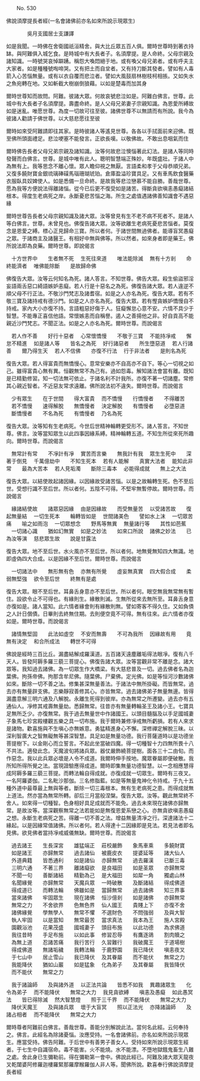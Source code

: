 ﻿　　No. 530

佛說須摩提長者經(一名會諸佛前亦名如來所說示現眾生)

　　　　吳月支國居士支謙譯


如是我聞。一時佛在舍衛國祇洹精舍。與大比丘眾五百人俱。爾時世尊時到著衣持缽。與阿難俱入城乞食。是時城中有大長者子。名須摩提。是人命終。父母宗親及諸知識。一時號哭哀悼躃踴。稱怨大喚悶絕于地。或有喚父母兄弟者。或有呼夫主大家者。如是種種號啕啼哭。又有把土而自坌者。又有持刀斷其發者。譬如有人毒箭入心苦惱無量。或有以衣自覆而悲泣者。譬如大風鼓扇林樹枝柯相掁。又如失水之魚宛轉在地。又如斬截大樹崩倒狼藉。以如是楚毒而加其身

爾時世尊知而故問。阿難。彼諸大眾。何故哀號悲泣如是。阿難白佛言。世尊。此城中有大長者子名須摩提。壽盡命終。是人父母兄弟妻子宗親知識。為恩愛所縛故如是迷亂。唯愿世尊。為度一切故可往至彼。諸佛世尊不以無請而有所說。我今為彼諸人勸請于佛世尊。以大慈悲愿往至彼

爾時如來受阿難請即往其家。是時彼諸人等遙見世尊。各各以手拭面前來迎佛。既至佛所頭面禮足。悲泣哽塞不能發言。正欲長嘆。以敬佛故。不敢出息咽氣而住

爾時佛告長者父母兄弟宗親及諸知識。汝等何故悲泣懊惱著此幻法。是諸人等同時發聲而白佛言。世尊。是城中唯有此人。聰明智慧端正殊妙。年既盛壯。于諸人中為無有上。我等思念不離心懷。眾人瞻仰視之無厭。言語柔和孝于父母恭順兄弟。又復多饒財寶金銀琉璃硨磲馬瑙珊瑚琥珀。倉庫盈溢珍寶具足。又有車馬飲食醫藥衣服臥具奴婢使人。如是悉備一旦命終。是故我等悲泣戀慕不能自勝。善哉世尊。愿為我等方便說法得離諸惱。從今已后更不復受如是諸苦。得斷貪欲嗔恚愚癡諸結根本。得度生老病死之岸。永斷憂悲苦惱之海。所生之處值遇諸佛善知識會不遇惡緣

爾時世尊告長者父母宗親知識及諸大眾。汝等曾見有生不老不病不死者不。是諸人等白佛言。世尊。未曾見也。佛復告諸大眾。汝等欲離生老病死憂悲苦惱者。莫復念是恩愛之縛。標心正見歸命三寶。所以者何。于諸世間無過佛者。能導盲冥愚癡之眾。于諸商主及諸醫王。有相好中無與佛等。所以然者。如來身者即是藥王。佛所說法即為良藥。爾時世尊。即說偈言

　十方世界中　　生者無不死
　生死往來道　　唯法能除滅
　無有十方剎　　命終能濟者
　唯佛能除斷　　是故歸命佛　

佛復告大眾。汝等云何知名為死。諸人答言。不知世尊。佛告大眾。殺生偷盜邪淫妄語兩舌惡口綺語嫉妒恚癡。若人行是十惡名之為死。佛復告諸大眾。若人違逆不順父母不行正法。不敬沙門梵志及諸耆宿。如是之人亦名為死。復告大眾。若有不敬三寶及諸持戒有德沙門。如是之人亦名為死。復告大眾。若有慳貪嫉妒憍慢自不持戒。家內大小亦復不持。言語粗惡好傷于人。狂癡懈怠心意不安。六情不具少于智慧。不能專正喜信他語。常懷嫉恚而自稱譽。遏人之善揚他之非。好自貢高不能親近沙門梵志。不聞正法。如是之人亦名為死。爾時世尊。而說偈言

　若人作不善　　好行十惡者
　心常懷憍慢　　不敬于三寶
　不能持凈戒　　懈怠不精進
　如是諸人等　　皆名之為死
　好行諸惡者　　所生墮惡道
　若人行諸善　　爾乃得生天
　若人不信佛　　亦復不行法
　行于非法者　　是則名為死　

復告大眾。若人得富貴而無憍慢心。意常安樂亦不自高亦不自下。等心一切視之如己。雖得富貴心無有異。恒觀無常不為己有。過如怨毒。解知諸法會當有離。既知是已精勤修習。知一切法無可依止。于諸名利不計我所。亦復不著一切諸塵。常修其心親近智者。不近惡友常求遠離。佛所說法初不違失。爾時世尊。而說偈言

　少有眾生　　在于世間　　得大富貴
　而不憍慢　　行憍慢者　　不得離苦
　若不憍慢　　速得解脫　　無憍慢者
　決定解脫　　有憍慢者　　必墮惡道
　斷憍慢者　　不名為死　　有憍慢者
　乃名為死　

復告大眾。汝等知有生老病死。今世后世精神輪轉更受形不。諸人答言。不知世尊。佛言。汝等當知眾生以此四事因緣系縛。精神輪轉五道。不知生所從來死所趣向。爾時世尊。而說偈言

　無常計有常　　不凈計有凈
　實苦而言樂　　無我計有我
　眾生生死中　　深著于倒見
　千萬億劫中　　不知生死本
　若有人能解　　真實大法者
　能知此非常　　最為大苦本
　若人見垢濁　　斷除三毒本
　必能得成就　　無上之大法　

復告大眾。以結使故起諸因緣。以因緣故受諸苦惱。以是之故輪轉生死。色不至后世。受想行識不至后世。所以者何。五陰不可得。不堅牢無暫停故。爾時世尊。而說偈言

　緣諸結使故　　諸眾惡因緣
　由是因緣故　　而受無量苦
　以受諸苦故　　復起無量結
　一切生死本　　輪轉皆如是
　世間諸美色　　譬如水上沫
　一切眾苦痛　　喻之如雨泡
　一切眾想念　　野馬等無異
　無量諸行等　　其性如芭蕉
　一切諸心識　　猶如幻無實
　如是之妙法　　如來口所說
　諸佛之妙法　　已為汝等演
　慈悲眾生故　　說是甘露法　

復告大眾。地不至后世。水火風亦不至后世。所以者何。地無覺無知四大無識。地即虛偽四大合成。以是因緣不至后世。爾時世尊。而說偈言

　一切諸法中　　無形無有色
　亦無有所覺　　虛妄無真實
　四大假合成　　柔弱無堅強
　欲令至后世　　終無有是處　

復告大眾。眼不至后世。耳鼻舌身意亦不至后世。所以者何。眼空無我無常無有暫住。設欲令止不可得也。有緣則生。緣散則滅。生無所從來去無所至。耳鼻舌身意亦復如是。諸人當知。此六情者緣會則有緣散則無。譬如寄客不得久住。又如負債之人計日償債。日畢則去終無住期。去則便空竟不可得。無有往來。此六情者亦復如是。爾時世尊。而說偈言

　諸情無堅固　　此法如虛空
　不安而無壽　　不可為我所
　因緣故有用　　竟無有決定
　和合所成法　　轉世不可得　

佛說是經時三百比丘。漏盡結解成羅漢道。五百諸天遠塵離垢得法眼凈。復有八千天人。皆發阿耨多羅三藐三菩提心。佛復告諸大眾。汝等當觀非常不離是念。諸大眾等。我知過去諸佛。為一切眾生作大橋梁。有大慈悲普及一切。過去佛者名為迦葉佛。拘孫帝佛。拘那含牟尼佛。隨葉佛。尸棄佛。定光佛。如是等恒河沙數諸佛如來。斷除一切不善之法。修集甚深無量善法。于諸法中無所掛礙。而皆無常。過去亦有無量辟支佛。志樂靜寂善修其心。亦皆無常。過去諸佛弟子無量無邊。皆得漏盡意解三明六通及八解脫。永離生死得到彼岸。亦為無常之所遷變。過去亦有五通仙人。凈修其戒壽無量劫。悉歸無常。往昔亦有無量轉輪圣王及諸小王。七寶具足無所乏少。亦復無常。我于過去無量世中作諸國王。以頭目髓腦及以手足國城妻子象馬七珍宮殿樓觀五樂之具一切布施。我于爾時兼修凈戒無所虧損。若有人來求是諸物。歡喜施與不生嗔心亦無嫉意。勇猛精進身心不懈。深修禪定解脫三昧。以深利智廣大之智無礙無等甚深智慧。具足如是無量功德。我行菩薩道時以是功德坐菩提樹下。以金剛心而立誓言。不起此坐當破四魔。得一切種智十力四無所畏十八不共法。適發此念。天魔波旬將諸兵眾。器仗嚴飾繞菩提樹。面各三十二由旬。而作惡念。我以此兵眾必壞是人令不成道。我爾時伸手按地。魔眾眷屬即便破散。我所知所得所覺之法。當現證驗應得成道。爾時即集無量功德智慧。以一念相應慧得成阿耨多羅三藐三菩提。而轉法輪自得成就。亦復成就一切眾生。爾時有三夜叉。一名阿羅婆伽。二名毗沙那伽。三名修脂藍。如是等無量鬼神化令持戒。于九十五種外道中最尊最上無與等者。斷除一切三毒根本。無有生老病死之患。而得成就無上道法。然亦當為無常所轉。卻后三月當般涅槃。復告大眾。汝等。觀此無常終不舍人。如來得一切種智。色身相好具足成就而不能免。過去未來現在諸佛亦歸無常。是故汝等。當深觀察無常之法若能如是無復恩愛系戀之心。亦無貪欲嗔恚愚癡之想。永斷生老病死之苦。得離一切不善之法。增益無量清凈之行。深達諸法十二緣起。以是因緣常值諸佛。所以者何。若人得達十二因緣即是見法。若見法者即名見佛。欲見佛者當持凈戒威儀無缺。爾時世尊。而說偈言

　過去諸王　　生長深宮　　雄猛端正
　莊校嚴飾　　象馬車乘　　多饒財寶
　如是諸王　　亦歸無常　　過去諸仙
　被鹿皮衣　　提婆延等　　諸大仙人
　外道典籍　　皆悉通利　　如是諸仙
　亦歸無常　　過去羅漢　　已斷三毒
　三明六通　　不著三界　　離諸癡欲
　是良福田　　如是圣眾　　亦歸無常
　不聞一句　　善斷諸結　　精勤為己
　是大福田　　如犀一角　　獨處山林
　名聞緣覺　　亦歸無常　　天魔兵眾
　一時破散　　及斷諸結　　得成佛道
　得成道已　　而轉法輪　　佛雖如是
　當歸無常　　過去諸佛　　知三界事
　當來諸佛　　牢固眾生　　現在諸佛
　恒沙億剎　　如是諸佛　　亦歸無常
　無常之力　　不舍欲界　　色無色界
　仙人國王　　貴賤上下　　亦復不舍
　諸佛緣覺　　學無學人　　無常不懼
　不選財色　　不問強弱　　及與大智
　執人牢固　　以是當知　　無常最苦
　當求真法　　我本為王　　施人宮殿
　園觀浴池　　花果茂盛　　國城妻子
　頭目布施　　以此功德　　為求佛道
　我往昔時　　手足布施　　以如此事
　修習忍辱　　有鷹逐鴿　　割肉贖之
　為無上道　　忍諸苦痛　　我行苦行
　久習難行　　我破魔王　　于道場樹
　得成佛道　　無諸垢穢　　我轉法輪
　于鹿野園　　我已降伏　　嗔恚夜叉
　于七山中　　居止雪山　　我已降伏
　及其眷屬　　而不能伏　　無常之力
　我能降伏　　猶如山巖　　如是猛象
　化為弟子　　及其眷屬　　我皆降伏
　而不能伏　　無常之力　

　我于諸論師　　及與諸外道
　以正法共論　　皆悉不如我
　異趣諸眾生　　化令為弟子
　而不能降伏　　無常之大力
　我見貪欲縛　　嗔恚及愚癡
　如此愚冥法　　皆已得除滅
　然大智慧燈　　照于三千界
　而不能降伏　　無常之大力
　降伏天魔王　　及與諸兵眾
　壞于大盲冥　　照以正法光
　亦降諸論師　　及諸占相者
　而不能降伏　　無常之大力　

爾時尊者阿難前白佛言。善哉世尊。善能分別解說此法。當何名此經。云何奉持之。佛言。此經名為除諸憂惱。汝應受持。一名會諸佛前。亦名如來所說示現眾生。應當受持。佛告阿難。于后世中有善男子善女人。受持如來所說示現眾生經者。于七生中自識宿命。毒不能害。火不能燒。水不能漂。不墮地獄餓鬼畜生八難之處。舍此身已生彌勒前。得在彌勒第一會中。佛說此經已。阿難及諸大眾天龍夜叉乾闥婆阿修羅迦樓羅緊那羅摩睺羅伽人非人等。聞佛所說。歡喜奉行佛說須摩提長者經
